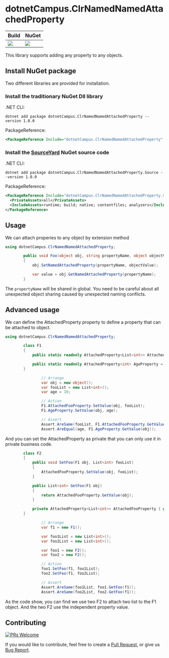 # dotnetCampus.ClrNamedNamedAttachedProperty

| Build | NuGet |
|--|--|
|![](https://github.com/dotnet-campus/dotnetCampus.ClrNamedNamedAttachedProperty/workflows/.NET%20Core/badge.svg)|[![](https://img.shields.io/nuget/v/dotnetCampus.ClrNamedNamedAttachedProperty.svg)](https://www.nuget.org/packages/dotnetCampus.ClrNamedNamedAttachedProperty)|

This library supports adding any property to any objects.


## Install NuGet package

Two different libraries are provided for installation.

### Install the traditionary NuGet Dll library

.NET CLI:

```
dotnet add package dotnetCampus.ClrNamedNamedAttachedProperty --version 1.0.0
```

PackageReference:

```xml
<PackageReference Include="dotnetCampus.ClrNamedNamedAttachedProperty" Version="1.0.0" />
```

### Install the [SourceYard](https://github.com/dotnet-campus/SourceYard) NuGet source code

.NET CLI:

```
dotnet add package dotnetCampus.ClrNamedNamedAttachedProperty.Source --version 1.0.0
```

PackageReference:

```xml
<PackageReference Include="dotnetCampus.ClrNamedNamedAttachedProperty.Source" Version="1.0.0">
  <PrivateAssets>all</PrivateAssets>
  <IncludeAssets>runtime; build; native; contentfiles; analyzers</IncludeAssets>
</PackageReference>
```

## Usage

We can attach properies to any object by extension method

```csharp
using dotnetCampus.ClrNamedNamedAttachedProperty;

        public void Foo(object obj, string propertyName, object objectValue)
        {
            obj.SetNamedAttachedProperty(propertyName, objectValue);

            var value = obj.GetNamedAttachedProperty(propertyName);
        }
```

The `propertyName` will be shared in global. You need to be careful about all unexpected object sharing caused by unexpected naming conflicts.

## Advanced usage

We can define the AttachedProperty property to define a property that can be attached to object.

```csharp
using dotnetCampus.ClrNamedNamedAttachedProperty;

        class F1
        {
            public static readonly AttachedProperty<List<int>> AttachedFooProperty = new AttachedProperty<List<int>>();

            public static readonly AttachedProperty<int> AgeProperty = new AttachedProperty<int>();
        }

                // Arrange
                var obj = new object();
                var fooList = new List<int>();
                var age = 10;

                // Action
                F1.AttachedFooProperty.SetValue(obj, fooList);
                F1.AgeProperty.SetValue(obj, age);

                // Assert
                Assert.AreSame(fooList, F1.AttachedFooProperty.GetValue(obj));
                Assert.AreEqual(age, F1.AgeProperty.GetValue(obj));
```

And you can set the AttachedProperty as private that you can only use it in private business code.

```csharp
        class F2
        {
            public void SetFoo(F1 obj, List<int> fooList)
            {
                AttachedFooProperty.SetValue(obj, fooList);
            }

            public List<int> GetFoo(F1 obj)
            {
                return AttachedFooProperty.GetValue(obj);
            }

            private AttachedProperty<List<int>> AttachedFooProperty { get; } = new AttachedProperty<List<int>>();
        }

                // Arrange
                var f1 = new F1();

                var foo1List = new List<int>();
                var foo2List = new List<int>();

                var foo1 = new F2();
                var foo2 = new F2();

                // Action
                foo1.SetFoo(f1, foo1List);
                foo2.SetFoo(f1, foo2List);

                // Assert
                Assert.AreSame(foo1List, foo1.GetFoo(f1));
                Assert.AreSame(foo2List, foo2.GetFoo(f1));
```

As the code show, you can find we use two F2 to attach two list to the F1 object. And the two F2 use the independent property value.

## Contributing

[![PRs Welcome](https://img.shields.io/badge/PRs-welcome-brightgreen.svg?style=flat-square)](https://github.com/dotnet-campus/dotnetCampus.ClrNamedNamedAttachedProperty/pulls)

If you would like to contribute, feel free to create a [Pull Request](https://github.com/dotnet-campus/dotnetCampus.ClrNamedNamedAttachedProperty/pulls), or give us [Bug Report](https://github.com/dotnet-campus/dotnetCampus.ClrNamedNamedAttachedProperty/issues/new).
